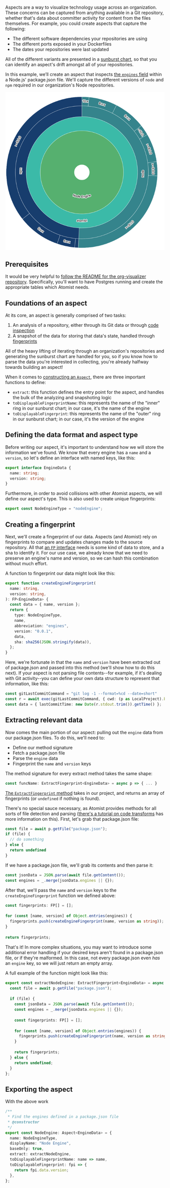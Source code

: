Aspects are a way to visualize technology usage across an organization. These concerns can be captured from anything available in a Git repository, whether that's data about committer activity for content from the files themselves. For example, you could create aspects that capture the following:

* The different software dependencies your repositories are using
* The different ports exposed in your Dockerfiles
* The dates your repositories were last updated

All of the different variants are presented in a [sunburst chart](https://en.wikipedia.org/wiki/Pie_chart#Ring_chart,_sunburst_chart,_and_multilevel_pie_chart), so that you can identify an aspect's drift amongst all of your repositories.

In this example, we’ll create an aspect that inspects [the `engines` field](https://docs.npmjs.com/files/package.json#engines) within a Node.js' package.json file. We'll capture the different versions of `node` and `npm` required in our organization's Node repositories.

![Node Engine Sunburst](../img/node_engine_sunburst.png)

## Prerequisites

It would be very helpful to [follow the README for the org-visualizer repository](https://github.com/atomist-blogs/org-visualizer). Specifically, you'll want to have Postgres running and create the appropriate tables which Atomist needs.

## Foundations of an aspect

At its core, an aspect is generally comprised of two tasks:

1.  An analysis of a repository, either through its Git data or through [code inspection](/developer/inspect/)
2.  A snapshot of the data for storing that data's state, handled through [fingerprints](/developer/fingerprint/)

All of the heavy lifting of iterating through an organization's repositories and generating the sunburst chart are handled for you, so if you know how to parse the data you're interested in collecting, you're already halfway towards building an aspect!

When it comes to [constructing an `Aspect`](https://atomist.github.io/sdm-pack-fingerprints/modules/_lib_machine_aspect_.html), there are three important functions to define:

* `extract`: this function defines the entry point for the aspect, and handles the bulk of the analyzing and snapshoting logic
* `toDisplayableFingerprintName`: this represents the name of the "inner" ring in our sunburst chart; in our case, it's the name of the engine
* `toDisplayableFingerprint`: this represents the name of the "outer" ring in our sunburst chart; in our case, it's the version of the engine

## Defining the data format and aspect type

Before writing our aspect, it's important to understand how we will store the information we've found. We know that every engine has a `name` and a `version`, so let's define an interface with named keys, like this:

```typescript
export interface EngineData {
  name: string;
  version: string;
}
```

Furthermore, in order to avoid collisions with other Atomist aspects, we will define our aspect's type. This is also used to create unique fingerprints:

```typescript
export const NodeEngineType = "nodeEngine";
```

## Creating a fingerprint

Next, we'll create a fingerprint of our data. Aspects (and Atomist) rely on fingerprints to compare and updates changes made to the source repository. All that [an `FP` interface](https://atomist.github.io/sdm-pack-fingerprints/interfaces/_lib_machine_aspect_.fp.html) needs is some kind of data to store, and a sha to identify it. For our use case, we already know that we need to preserve an engine's name and version, so we can hash this combination without much effort.

A function to fingerprint our data might look like this:

```typescript
export function createEngineFingerprint(
  name: string,
  version: string,
): FP<EngineData> {
  const data = { name, version };
  return {
    type: NodeEngineType,
    name,
    abbreviation: "engines",
    version: "0.0.1",
    data,
    sha: sha256(JSON.stringify(data)),
  };
}
```

Here, we're fortunate in that the `name` and `version` have been extracted out of package.json and passed into this method (we'll show how to do this next). If your aspect is not parsing file contents--for example, if it's dealing with Git activity--you can define your own data structure to represent that information, like this:

```typescript
const gitLastCommitCommand = "git log -1 --format=%cd --date=short"
const r = await exec(gitLastCommitCommand, { cwd: (p as LocalProject).baseDir });
const data = { lastCommitTime: new Date(r.stdout.trim()).getTime() };
```

## Extracting relevant data

Now comes the main portion of our aspect: pulling out the `engine` data from our package.json files. To do this, we'll need to:

* Define our method signature
* Fetch a package.json file
* Parse the `engine` data
* Fingerprint the `name` and `version` keys

The method signature for every extract method takes the same shape:

```typescript
const funcName: ExtractFingerprint<EngineData> = async p => { ... }
```

[The `ExtractFingerprint` method](https://atomist.github.io/sdm-pack-fingerprints/modules/_lib_machine_aspect_.html#extractfingerprint) takes in our project, and returns an array of fingerprints (or `undefined` if nothing is found).

There's no special sauce necessary, as Atomist provides methods for all sorts of file detection and parsing ([there's a tutorial on code transforms](/developer/first-transform/) has more information on this). First, let's grab that package.json file:

```typescript
const file = await p.getFile("package.json");
if (file) {
  // do something
} else {
  return undefined
}
```

If we have a package.json file, we'll grab its contents and then parse it:

```typescript
const jsonData = JSON.parse(await file.getContent());
const engines = _.merge(jsonData.engines || {});
```

After that, we'll pass the `name` and `version` keys to the `createEngineFingerprint` function we defined above:

```typescript
const fingerprints: FP[] = [];

for (const [name, version] of Object.entries(engines)) {
  fingerprints.push(createEngineFingerprint(name, version as string));
}

return fingerprints;
```

That's it! In more complex situations, you may want to introduce some additional error handling if your desired keys aren't found in a package.json file, or if they're malformed. In this case, not every package.json even _has_ an `engine` key, so we will just return an empty array.

A full example of the function might look like this:

``` typescript
export const extractNodeEngine: ExtractFingerprint<EngineData> = async p => {
  const file = await p.getFile("package.json");

  if (file) {
    const jsonData = JSON.parse(await file.getContent());
    const engines = _.merge(jsonData.engines || {});

    const fingerprints: FP[] = [];

    for (const [name, version] of Object.entries(engines)) {
      fingerprints.push(createEngineFingerprint(name, version as string));
    }

    return fingerprints;
  } else {
    return undefined;
  }
};
```

## Exporting the aspect

With the above work

```typescript
/**
 * Find the engines defined in a package.json file
 * @constructor
 */
export const NodeEngine: Aspect<EngineData> = {
  name: NodeEngineType,
  displayName: "Node Engine",
  baseOnly: true,
  extract: extractNodeEngine,
  toDisplayableFingerprintName: name => name,
  toDisplayableFingerprint: fpi => {
    return fpi.data.version;
  },
};
```
